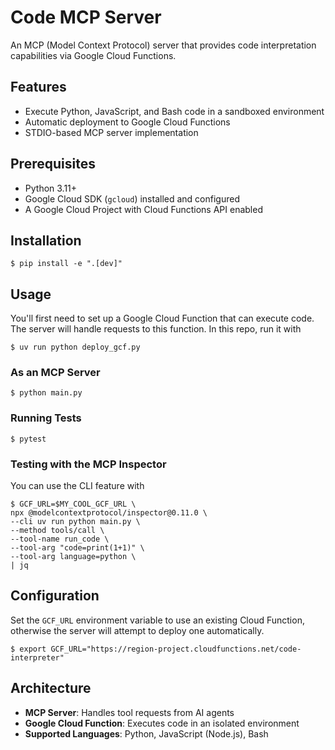 # Code MCP Server

An MCP (Model Context Protocol) server that provides code interpretation capabilities via Google Cloud Functions.

## Features

- Execute Python, JavaScript, and Bash code in a sandboxed environment
- Automatic deployment to Google Cloud Functions
- STDIO-based MCP server implementation

## Prerequisites

- Python 3.11+
- Google Cloud SDK (`gcloud`) installed and configured
- A Google Cloud Project with Cloud Functions API enabled

## Installation

```console
$ pip install -e ".[dev]"
```

## Usage
You'll first need to set up a Google Cloud Function that can execute code. The server will handle requests to this function. In this repo, run it with

```console
$ uv run python deploy_gcf.py
```


### As an MCP Server

```console
$ python main.py
```

### Running Tests

```console
$ pytest
```

### Testing with the MCP Inspector
You can use the CLI feature with

```console
$ GCF_URL=$MY_COOL_GCF_URL \
npx @modelcontextprotocol/inspector@0.11.0 \
--cli uv run python main.py \
--method tools/call \
--tool-name run_code \
--tool-arg "code=print(1+1)" \
--tool-arg language=python \
| jq
```

## Configuration

Set the `GCF_URL` environment variable to use an existing Cloud Function, otherwise the server will attempt to deploy one automatically.

```console
$ export GCF_URL="https://region-project.cloudfunctions.net/code-interpreter"
```

## Architecture

- **MCP Server**: Handles tool requests from AI agents
- **Google Cloud Function**: Executes code in an isolated environment
- **Supported Languages**: Python, JavaScript (Node.js), Bash
